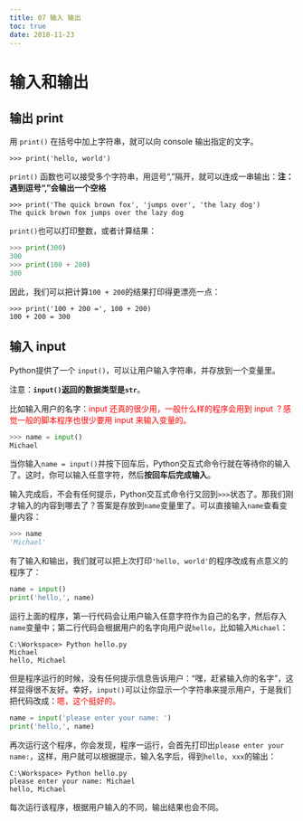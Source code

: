 ```yaml
---
title: 07 输入 输出
toc: true
date: 2018-11-23
---
```


# 输入和输出



## 输出 print

用 `print()` 在括号中加上字符串，就可以向 console 输出指定的文字。

```
>>> print('hello, world')
```

`print()` 函数也可以接受多个字符串，用逗号“,”隔开，就可以连成一串输出：**注：遇到逗号“,”会输出一个空格**

```
>>> print('The quick brown fox', 'jumps over', 'the lazy dog')
The quick brown fox jumps over the lazy dog
```


`print()`也可以打印整数，或者计算结果：

```py
>>> print(300)
300
>>> print(100 + 200)
300
```

因此，我们可以把计算`100 + 200`的结果打印得更漂亮一点：

```
>>> print('100 + 200 =', 100 + 200)
100 + 200 = 300
```


## 输入 input


Python提供了一个 `input()`，可以让用户输入字符串，并存放到一个变量里。

注意：**`input()`返回的数据类型是`str`**。


比如输入用户的名字：<span style="color:red;">input 还真的很少用，一般什么样的程序会用到 input ？感觉一般的脚本程序也很少要用 input 来输入变量的。</span>

```py
>>> name = input()
Michael
```

当你输入`name = input()`并按下回车后，Python交互式命令行就在等待你的输入了。这时，你可以输入任意字符，然后**按回车后完成输入**。

输入完成后，不会有任何提示，Python交互式命令行又回到`>>>`状态了。那我们刚才输入的内容到哪去了？答案是存放到`name`变量里了。可以直接输入`name`查看变量内容：

```py
>>> name
'Michael'
```

有了输入和输出，我们就可以把上次打印`'hello, world'`的程序改成有点意义的程序了：

```py
name = input()
print('hello,', name)
```

运行上面的程序，第一行代码会让用户输入任意字符作为自己的名字，然后存入`name`变量中；第二行代码会根据用户的名字向用户说`hello`，比如输入`Michael`：

```
C:\Workspace> Python hello.py
Michael
hello, Michael
```

但是程序运行的时候，没有任何提示信息告诉用户：“嘿，赶紧输入你的名字”，这样显得很不友好。幸好，`input()`可以让你显示一个字符串来提示用户，于是我们把代码改成：<span style="color:red;">嗯，这个挺好的。</span>

```py
name = input('please enter your name: ')
print('hello,', name)
```

再次运行这个程序，你会发现，程序一运行，会首先打印出`please enter your name:`，这样，用户就可以根据提示，输入名字后，得到`hello, xxx`的输出：

```
C:\Workspace> Python hello.py
please enter your name: Michael
hello, Michael
```

每次运行该程序，根据用户输入的不同，输出结果也会不同。
